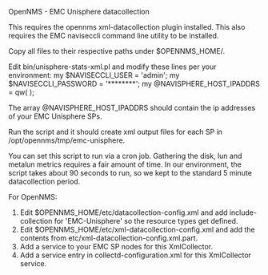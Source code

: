 OpenNMS - EMC Unisphere datacollection

This requires the opennms xml-datacollection plugin installed.
This also requires the EMC naviseccli command line utility to
be installed.

Copy all files to their respective paths under $OPENNMS_HOME/.

Edit bin/unisphere-stats-xml.pl and modify these lines per
your environment:
    my $NAVISECCLI_USER     = 'admin';
    my $NAVISECCLI_PASSWORD = '********';
    my @NAVISPHERE_HOST_IPADDRS    = qw( );

The array @NAVISPHERE_HOST_IPADDRS should contain the ip addresses
of your EMC Unisphere SPs.

Run the script and it should create xml output files for each SP
in /opt/opennms/tmp/emc-unisphere.

You can set this script to run via a cron job. Gathering the disk,
lun and metalun metrics requires a fair amount of time. In our
environment, the script takes about 90 seconds to run, so we
kept to the standard 5 minute datacollection period.

For OpenNMS:
1. Edit $OPENNMS_HOME/etc/datacollection-config.xml and add
 include-collection for 'EMC-Unisphere' so the resource types get defined.
2. Edit $OPENNMS_HOME/etc/xml-datacollection-config.xml and
   add the contents from etc/xml-datacollection-config.xml.part.
3. Add a service to your EMC SP nodes for this XmlCollector.
4. Add a service entry in collectd-configuration.xml for this XmlCollector
   service.
